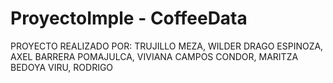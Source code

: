 # ProyectoImple - CoffeeData

PROYECTO REALIZADO POR:
    TRUJILLO MEZA, WILDER
    DRAGO ESPINOZA, AXEL
    BARRERA POMAJULCA, VIVIANA
    CAMPOS CONDOR, MARITZA
    BEDOYA VIRU, RODRIGO

    



